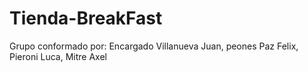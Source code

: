 # Tienda-BreakFast
Grupo conformado por: Encargado Villanueva Juan, peones Paz Felix, Pieroni Luca, Mitre Axel
